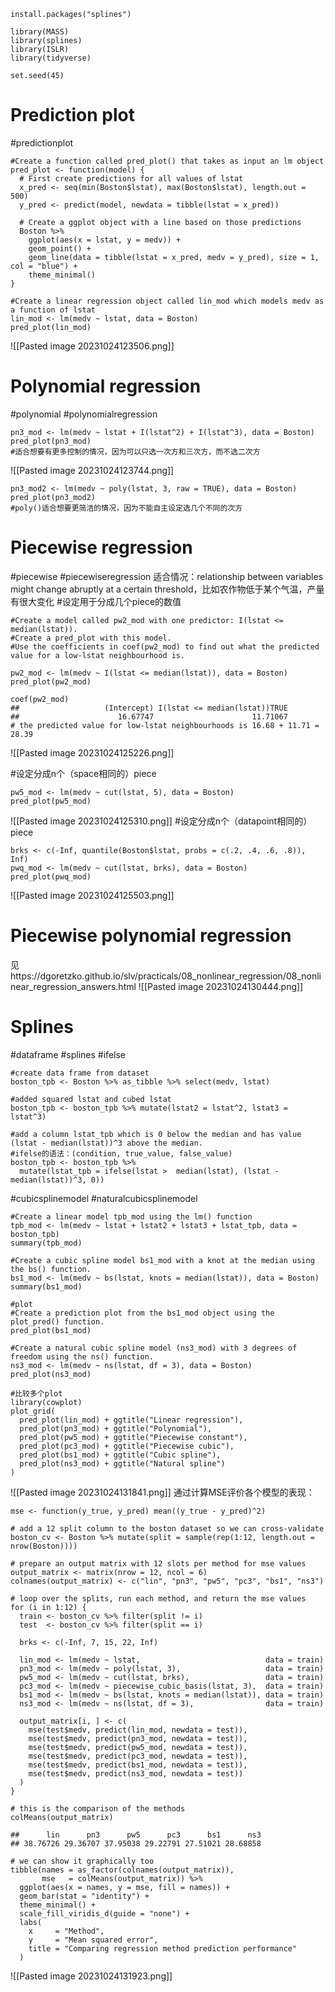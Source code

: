 ```
install.packages("splines")

library(MASS)
library(splines)
library(ISLR)
library(tidyverse)

set.seed(45)
```
# Prediction plot
#predictionplot
```
#Create a function called pred_plot() that takes as input an lm object
pred_plot <- function(model) {
  # First create predictions for all values of lstat
  x_pred <- seq(min(Boston$lstat), max(Boston$lstat), length.out = 500)
  y_pred <- predict(model, newdata = tibble(lstat = x_pred))
  
  # Create a ggplot object with a line based on those predictions
  Boston %>%
    ggplot(aes(x = lstat, y = medv)) +
    geom_point() +
    geom_line(data = tibble(lstat = x_pred, medv = y_pred), size = 1, col = "blue") +
    theme_minimal()
}

#Create a linear regression object called lin_mod which models medv as a function of lstat
lin_mod <- lm(medv ~ lstat, data = Boston)
pred_plot(lin_mod)
```
![[Pasted image 20231024123506.png]]
# Polynomial regression
#polynomial #polynomialregression
```
pn3_mod <- lm(medv ~ lstat + I(lstat^2) + I(lstat^3), data = Boston)
pred_plot(pn3_mod)
#适合想要有更多控制的情况，因为可以只选一次方和三次方，而不选二次方
```
![[Pasted image 20231024123744.png]]
```
pn3_mod2 <- lm(medv ~ poly(lstat, 3, raw = TRUE), data = Boston)
pred_plot(pn3_mod2)
#poly()适合想要更简洁的情况，因为不能自主设定选几个不同的次方
```
# Piecewise regression
#piecewise #piecewiseregression
适合情况：relationship between variables might change abruptly at a certain threshold，比如农作物低于某个气温，产量有很大变化
#设定用于分成几个piece的数值
```
#Create a model called pw2_mod with one predictor: I(lstat <= median(lstat)). 
#Create a pred_plot with this model. 
#Use the coefficients in coef(pw2_mod) to find out what the predicted value for a low-lstat neighbourhood is.

pw2_mod <- lm(medv ~ I(lstat <= median(lstat)), data = Boston)
pred_plot(pw2_mod)

coef(pw2_mod)
##                   (Intercept) I(lstat <= median(lstat))TRUE 
##                      16.67747                      11.71067
# the predicted value for low-lstat neighbourhoods is 16.68 + 11.71 = 28.39
```
![[Pasted image 20231024125226.png]]

#设定分成n个（space相同的）piece 
```
pw5_mod <- lm(medv ~ cut(lstat, 5), data = Boston)
pred_plot(pw5_mod)
```
![[Pasted image 20231024125310.png]]
#设定分成n个（datapoint相同的）piece 
```
brks <- c(-Inf, quantile(Boston$lstat, probs = c(.2, .4, .6, .8)), Inf)
pwq_mod <- lm(medv ~ cut(lstat, brks), data = Boston)
pred_plot(pwq_mod)
```
![[Pasted image 20231024125503.png]]

# Piecewise polynomial regression

见https://dgoretzko.github.io/slv/practicals/08_nonlinear_regression/08_nonlinear_regression_answers.html
![[Pasted image 20231024130444.png]]
# Splines
#dataframe #splines #ifelse
```
#create data frame from dataset
boston_tpb <- Boston %>% as_tibble %>% select(medv, lstat)

#added squared lstat and cubed lstat
boston_tpb <- boston_tpb %>% mutate(lstat2 = lstat^2, lstat3 = lstat^3)

#add a column lstat_tpb which is 0 below the median and has value (lstat - median(lstat))^3 above the median.
#ifelse的语法：(condition, true_value, false_value)
boston_tpb <- boston_tpb %>% 
  mutate(lstat_tpb = ifelse(lstat >  median(lstat), (lstat - median(lstat))^3, 0))
```

#cubicsplinemodel #naturalcubicsplinemodel
```
#Create a linear model tpb_mod using the lm() function
tpb_mod <- lm(medv ~ lstat + lstat2 + lstat3 + lstat_tpb, data = boston_tpb)
summary(tpb_mod)

#Create a cubic spline model bs1_mod with a knot at the median using the bs() function.
bs1_mod <- lm(medv ~ bs(lstat, knots = median(lstat)), data = Boston)
summary(bs1_mod)

#plot
#Create a prediction plot from the bs1_mod object using the plot_pred() function.
pred_plot(bs1_mod)

#Create a natural cubic spline model (ns3_mod) with 3 degrees of freedom using the ns() function. 
ns3_mod <- lm(medv ~ ns(lstat, df = 3), data = Boston)
pred_plot(ns3_mod)

#比较多个plot
library(cowplot)
plot_grid(
  pred_plot(lin_mod) + ggtitle("Linear regression"),
  pred_plot(pn3_mod) + ggtitle("Polynomial"),
  pred_plot(pw5_mod) + ggtitle("Piecewise constant"),
  pred_plot(pc3_mod) + ggtitle("Piecewise cubic"),
  pred_plot(bs1_mod) + ggtitle("Cubic spline"),
  pred_plot(ns3_mod) + ggtitle("Natural spline")
)
```
![[Pasted image 20231024131841.png]]
通过计算MSE评价各个模型的表现：

```
mse <- function(y_true, y_pred) mean((y_true - y_pred)^2)

# add a 12 split column to the boston dataset so we can cross-validate
boston_cv <- Boston %>% mutate(split = sample(rep(1:12, length.out = nrow(Boston))))

# prepare an output matrix with 12 slots per method for mse values
output_matrix <- matrix(nrow = 12, ncol = 6) 
colnames(output_matrix) <- c("lin", "pn3", "pw5", "pc3", "bs1", "ns3")

# loop over the splits, run each method, and return the mse values
for (i in 1:12) {
  train <- boston_cv %>% filter(split != i)
  test  <- boston_cv %>% filter(split == i)
  
  brks <- c(-Inf, 7, 15, 22, Inf)
  
  lin_mod <- lm(medv ~ lstat,                            data = train)
  pn3_mod <- lm(medv ~ poly(lstat, 3),                   data = train)
  pw5_mod <- lm(medv ~ cut(lstat, brks),                 data = train)
  pc3_mod <- lm(medv ~ piecewise_cubic_basis(lstat, 3),  data = train)
  bs1_mod <- lm(medv ~ bs(lstat, knots = median(lstat)), data = train)
  ns3_mod <- lm(medv ~ ns(lstat, df = 3),                data = train)
  
  output_matrix[i, ] <- c(
    mse(test$medv, predict(lin_mod, newdata = test)),
    mse(test$medv, predict(pn3_mod, newdata = test)),
    mse(test$medv, predict(pw5_mod, newdata = test)),
    mse(test$medv, predict(pc3_mod, newdata = test)),
    mse(test$medv, predict(bs1_mod, newdata = test)),
    mse(test$medv, predict(ns3_mod, newdata = test))
  )
}

# this is the comparison of the methods
colMeans(output_matrix)
```

```
##      lin      pn3      pw5      pc3      bs1      ns3 
## 38.76726 29.36707 37.95038 29.22791 27.51021 28.68858
```

```
# we can show it graphically too
tibble(names = as_factor(colnames(output_matrix)), 
       mse   = colMeans(output_matrix)) %>% 
  ggplot(aes(x = names, y = mse, fill = names)) +
  geom_bar(stat = "identity") +
  theme_minimal() +
  scale_fill_viridis_d(guide = "none") +
  labs(
    x     = "Method", 
    y     = "Mean squared error", 
    title = "Comparing regression method prediction performance"
  )
```
![[Pasted image 20231024131923.png]]